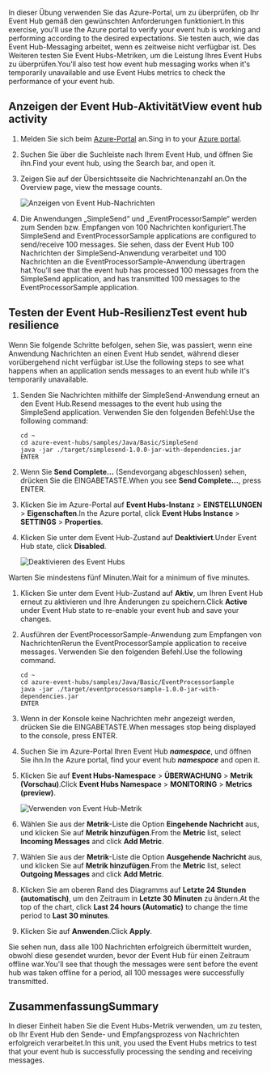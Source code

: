 <span data-ttu-id="f4ad8-101">In dieser Übung verwenden Sie das Azure-Portal, um zu überprüfen, ob Ihr Event Hub gemäß den gewünschten Anforderungen funktioniert.</span><span class="sxs-lookup"><span data-stu-id="f4ad8-101">In this exercise, you'll use the Azure portal to verify your event hub is working and performing according to the desired expectations.</span></span> <span data-ttu-id="f4ad8-102">Sie testen auch, wie das Event Hub-Messaging arbeitet, wenn es zeitweise nicht verfügbar ist. Des Weiteren testen Sie Event Hubs-Metriken, um die Leistung Ihres Event Hubs zu überprüfen.</span><span class="sxs-lookup"><span data-stu-id="f4ad8-102">You'll also test how event hub messaging works when it's temporarily unavailable and use Event Hubs metrics to check the performance of your event hub.</span></span>

## <a name="view-event-hub-activity"></a><span data-ttu-id="f4ad8-103">Anzeigen der Event Hub-Aktivität</span><span class="sxs-lookup"><span data-stu-id="f4ad8-103">View event hub activity</span></span>

1. <span data-ttu-id="f4ad8-104">Melden Sie sich beim [Azure-Portal](https://portal.azure.com?azure-portal=true) an.</span><span class="sxs-lookup"><span data-stu-id="f4ad8-104">Sing in to your [Azure portal](https://portal.azure.com?azure-portal=true).</span></span>

1. <span data-ttu-id="f4ad8-105">Suchen Sie über die Suchleiste nach Ihrem Event Hub, und öffnen Sie ihn.</span><span class="sxs-lookup"><span data-stu-id="f4ad8-105">Find your event hub, using the Search bar, and open it.</span></span>

1. <span data-ttu-id="f4ad8-106">Zeigen Sie auf der Übersichtsseite die Nachrichtenanzahl an.</span><span class="sxs-lookup"><span data-stu-id="f4ad8-106">On the Overview page, view the message counts.</span></span>

    ![Anzeigen von Event Hub-Nachrichten](../media-draft/6-view-messages.png)

1. <span data-ttu-id="f4ad8-108">Die Anwendungen „SimpleSend“ und „EventProcessorSample“ werden zum Senden bzw. Empfangen von 100 Nachrichten konfiguriert.</span><span class="sxs-lookup"><span data-stu-id="f4ad8-108">The SimpleSend and EventProcessorSample applications are configured to send/receive 100 messages.</span></span> <span data-ttu-id="f4ad8-109">Sie sehen, dass der Event Hub 100 Nachrichten der SimpleSend-Anwendung verarbeitet und 100 Nachrichten an die EventProcessorSample-Anwendung übertragen hat.</span><span class="sxs-lookup"><span data-stu-id="f4ad8-109">You'll see that the event hub has processed 100 messages from the SimpleSend application, and has transmitted 100 messages to the EventProcessorSample application.</span></span>

## <a name="test-event-hub-resilience"></a><span data-ttu-id="f4ad8-110">Testen der Event Hub-Resilienz</span><span class="sxs-lookup"><span data-stu-id="f4ad8-110">Test event hub resilience</span></span>

<span data-ttu-id="f4ad8-111">Wenn Sie folgende Schritte befolgen, sehen Sie, was passiert, wenn eine Anwendung Nachrichten an einen Event Hub sendet, während dieser vorübergehend nicht verfügbar ist.</span><span class="sxs-lookup"><span data-stu-id="f4ad8-111">Use the following steps to see what happens when an application sends messages to an event hub while it's temporarily unavailable.</span></span>

1. <span data-ttu-id="f4ad8-112">Senden Sie Nachrichten mithilfe der SimpleSend-Anwendung erneut an den Event Hub.</span><span class="sxs-lookup"><span data-stu-id="f4ad8-112">Resend messages to the event hub using the SimpleSend application.</span></span> <span data-ttu-id="f4ad8-113">Verwenden Sie den folgenden Befehl:</span><span class="sxs-lookup"><span data-stu-id="f4ad8-113">Use the following command:</span></span>

    ```azurecli
    cd ~
    cd azure-event-hubs/samples/Java/Basic/SimpleSend
    java -jar ./target/simplesend-1.0.0-jar-with-dependencies.jar
    ENTER
    ```

1. <span data-ttu-id="f4ad8-114">Wenn Sie **Send Complete...** (Sendevorgang abgeschlossen) sehen, drücken Sie die EINGABETASTE.</span><span class="sxs-lookup"><span data-stu-id="f4ad8-114">When you see **Send Complete...**, press ENTER.</span></span>

1. <span data-ttu-id="f4ad8-115">Klicken Sie im Azure-Portal auf **Event Hubs-Instanz** > **EINSTELLUNGEN** > **Eigenschaften**.</span><span class="sxs-lookup"><span data-stu-id="f4ad8-115">In the Azure portal, click **Event Hubs Instance** > **SETTINGS** > **Properties**.</span></span>

1. <span data-ttu-id="f4ad8-116">Klicken Sie unter dem Event Hub-Zustand auf **Deaktiviert**.</span><span class="sxs-lookup"><span data-stu-id="f4ad8-116">Under Event Hub state, click **Disabled**.</span></span>

    ![Deaktivieren des Event Hubs](../media-draft/7-disable-event-hub.png)

<span data-ttu-id="f4ad8-118">Warten Sie mindestens fünf Minuten.</span><span class="sxs-lookup"><span data-stu-id="f4ad8-118">Wait for a minimum of five minutes.</span></span>

1. <span data-ttu-id="f4ad8-119">Klicken Sie unter dem Event Hub-Zustand auf **Aktiv**, um Ihren Event Hub erneut zu aktivieren und Ihre Änderungen zu speichern.</span><span class="sxs-lookup"><span data-stu-id="f4ad8-119">Click **Active** under Event Hub state to re-enable your event hub and save your changes.</span></span>

1. <span data-ttu-id="f4ad8-120">Ausführen der EventProcessorSample-Anwendung zum Empfangen von Nachrichten</span><span class="sxs-lookup"><span data-stu-id="f4ad8-120">Rerun the EventProcessorSample application to receive messages.</span></span> <span data-ttu-id="f4ad8-121">Verwenden Sie den folgenden Befehl.</span><span class="sxs-lookup"><span data-stu-id="f4ad8-121">Use the following command.</span></span>

    ```azurecli
    cd ~
    cd azure-event-hubs/samples/Java/Basic/EventProcessorSample
    java -jar ./target/eventprocessorsample-1.0.0-jar-with-dependencies.jar
    ENTER
    ```

1. <span data-ttu-id="f4ad8-122">Wenn in der Konsole keine Nachrichten mehr angezeigt werden, drücken Sie die EINGABETASTE.</span><span class="sxs-lookup"><span data-stu-id="f4ad8-122">When messages stop being displayed to the console, press ENTER.</span></span>

1. <span data-ttu-id="f4ad8-123">Suchen Sie im Azure-Portal Ihren Event Hub **_namespace_**, und öffnen Sie ihn.</span><span class="sxs-lookup"><span data-stu-id="f4ad8-123">In the Azure portal, find your event hub **_namespace_** and open it.</span></span> 

1. <span data-ttu-id="f4ad8-124">Klicken Sie auf **Event Hubs-Namespace** > **ÜBERWACHUNG** > **Metrik (Vorschau)**.</span><span class="sxs-lookup"><span data-stu-id="f4ad8-124">Click **Event Hubs Namespace** > **MONITORING** > **Metrics (preview)**.</span></span>

    ![Verwenden von Event Hub-Metrik](../media-draft/7-event-hub-metrics.png)

1. <span data-ttu-id="f4ad8-126">Wählen Sie aus der **Metrik**-Liste die Option **Eingehende Nachricht** aus, und klicken Sie auf **Metrik hinzufügen**.</span><span class="sxs-lookup"><span data-stu-id="f4ad8-126">From the **Metric** list, select **Incoming Messages** and click **Add Metric**.</span></span>

1. <span data-ttu-id="f4ad8-127">Wählen Sie aus der **Metrik**-Liste die Option **Ausgehende Nachricht** aus, und klicken Sie auf **Metrik hinzufügen**.</span><span class="sxs-lookup"><span data-stu-id="f4ad8-127">From the **Metric** list, select **Outgoing Messages** and click **Add Metric**.</span></span>

1. <span data-ttu-id="f4ad8-128">Klicken Sie am oberen Rand des Diagramms auf **Letzte 24 Stunden (automatisch)**, um den Zeitraum in **Letzte 30 Minuten** zu ändern.</span><span class="sxs-lookup"><span data-stu-id="f4ad8-128">At the top of the chart, click **Last 24 hours (Automatic)** to change the time period to **Last 30 minutes**.</span></span>

1. <span data-ttu-id="f4ad8-129">Klicken Sie auf **Anwenden**.</span><span class="sxs-lookup"><span data-stu-id="f4ad8-129">Click **Apply**.</span></span>

<span data-ttu-id="f4ad8-130">Sie sehen nun, dass alle 100 Nachrichten erfolgreich übermittelt wurden, obwohl diese gesendet wurden, bevor der Event Hub für einen Zeitraum offline war.</span><span class="sxs-lookup"><span data-stu-id="f4ad8-130">You'll see that though the messages were sent before the event hub was taken offline for a period, all 100 messages were successfully transmitted.</span></span>

## <a name="summary"></a><span data-ttu-id="f4ad8-131">Zusammenfassung</span><span class="sxs-lookup"><span data-stu-id="f4ad8-131">Summary</span></span>

<span data-ttu-id="f4ad8-132">In dieser Einheit haben Sie die Event Hubs-Metrik verwenden, um zu testen, ob Ihr Event Hub den Sende- und Empfangsprozess von Nachrichten erfolgreich verarbeitet.</span><span class="sxs-lookup"><span data-stu-id="f4ad8-132">In this unit, you used the Event Hubs metrics to test that your event hub is successfully processing the sending and receiving messages.</span></span>
